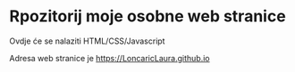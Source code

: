 # Rpozitorij moje osobne web stranice 

Ovdje će se nalaziti HTML/CSS/Javascript 

Adresa web stranice je https://LoncaricLaura.github.io

